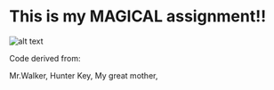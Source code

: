 # This is my MAGICAL assignment!!

![alt text](https://github.com/Benji-Wan-Kenobi/webscaper/raw/master/Flowchart.png)

Code derived from:

Mr.Walker,
Hunter Key,
My great mother,
